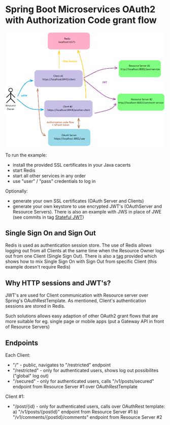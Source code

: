 # Spring Boot Microservices OAuth2 with Authorization Code grant flow

![Alt text](overview.png?raw=true "OAuth")


To run the example:
- install the provided SSL certificates in your Java cacerts
- start Redis
- start all other services in any order
- use "user" / "pass" credentials to log in

Optionally:
- generate your own SSL certificates (OAuth Server and Clients)
- generate your own keystore to use encrypted JWT's (OAuthServer and Resource Servers). There is also an example with JWS in place of JWE (see commits in tag [Stateful JWT](https://github.com/awonline-net/spring-microservices-oauth/releases/tag/oauth2_with_stateful_jwt))


## Single Sign On and Sign Out

Redis is used as authentication session store. The use of Redis allows logging out from all Clients at the same time when the Resource Owner logs out from one Client (Single Sign Out).
There is also a [tag](https://github.com/awonline-net/spring-microservices-oauth/releases/tag/sso_logout_single_client_app) provided which shows how to mix Single Sign On with Sign Out from specific Client (this example doesn't require Redis)

## Why HTTP sessions and JWT's?

JWT's are used for Client communication with Resource server over Spring's OAuthRestTemplate. As mentioned, Client's authentication sessions are stored in Redis.

Such solutions allows easy adaption of other OAuth2 grant flows that are more suitable for eg. single page or mobile apps (put a Gateway API in front of Resource Servers)

## Endpoints

Each Client:
- "/" - public, navigates to "/restricted" endpoint
- "/restricted" - only for authenticated users, shows log out possibilites ("global" log out)
- "/secured" - only for authenticated users,  calls "/v1/posts/secured" endpoint from Resource Server #1 over OAuthRestTemplate 

Client #1:
- "/post/{id} - only for authenticated users, calls over OAuthRest template:
  a) "/v1/posts/{postId}" endpoint from Resource Server #1
  b) "/v1/comments/{postId}/comments" endpoint from Resource Server #2
